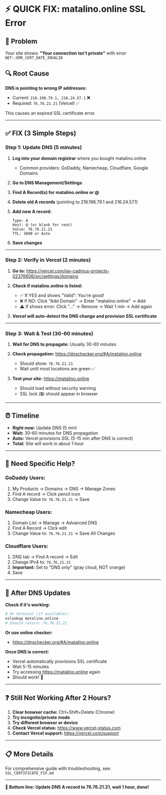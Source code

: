 # ⚡ QUICK FIX: matalino.online SSL Error

## 🚨 Problem
Your site shows: **"Your connection isn't private"** with error `NET::ERR_CERT_DATE_INVALID`

## 🔍 Root Cause
**DNS is pointing to wrong IP addresses:**
- Current: `216.198.79.1, 216.24.57.1` ❌
- Required: `76.76.21.21` (Vercel) ✅

This causes an expired SSL certificate error.

---

## ✅ FIX (3 Simple Steps)

### **Step 1: Update DNS (5 minutes)**

1. **Log into your domain registrar** where you bought matalino.online
   - Common providers: GoDaddy, Namecheap, Cloudflare, Google Domains

2. **Go to DNS Management/Settings**

3. **Find A Record(s) for matalino.online or @**

4. **Delete old A records** (pointing to 216.198.79.1 and 216.24.57.1)

5. **Add new A record:**
   ```
   Type: A
   Host: @ (or blank for root)
   Value: 76.76.21.21
   TTL: 3600 or Auto
   ```

6. **Save changes**

---

### **Step 2: Verify in Vercel (2 minutes)**

1. **Go to:** https://vercel.com/jay-cadmus-projects-02376606/src/settings/domains

2. **Check if matalino.online is listed:**
   - ✅ If YES and shows "Valid": You're good!
   - ❌ If NO: Click "Add Domain" → Enter "matalino.online" → Add
   - ⚠️ If shows error: Click "..." → Remove → Wait 1 min → Add again

3. **Vercel will auto-detect the DNS change and provision SSL certificate**

---

### **Step 3: Wait & Test (30-60 minutes)**

1. **Wait for DNS to propagate:** Usually 30-60 minutes

2. **Check propagation:** https://dnschecker.org/#A/matalino.online
   - Should show: `76.76.21.21`
   - Wait until most locations are green ✅

3. **Test your site:** https://matalino.online
   - Should load without security warning
   - SSL lock (🔒) should appear in browser

---

## ⏰ Timeline

- **Right now:** Update DNS (5 min)
- **Wait:** 30-60 minutes for DNS propagation
- **Auto:** Vercel provisions SSL (5-15 min after DNS is correct)
- **Total:** Site will work in about 1 hour

---

## 🔧 Need Specific Help?

### **GoDaddy Users:**
1. My Products → Domains → DNS → Manage Zones
2. Find A record → Click pencil icon
3. Change Value to: `76.76.21.21` → Save

### **Namecheap Users:**
1. Domain List → Manage → Advanced DNS
2. Find A Record → Click edit
3. Change Value to: `76.76.21.21` → Save All Changes

### **Cloudflare Users:**
1. DNS tab → Find A record → Edit
2. Change IPv4 to: `76.76.21.21`
3. **Important:** Set to "DNS only" (gray cloud, NOT orange)
4. Save

---

## 🧪 After DNS Updates

**Check if it's working:**

```bash
# On terminal (if available):
nslookup matalino.online
# Should return: 76.76.21.21
```

**Or use online checker:**
- https://dnschecker.org/#A/matalino.online

**Once DNS is correct:**
- Vercel automatically provisions SSL certificate
- Wait 5-15 minutes
- Try accessing https://matalino.online again
- Should work! 🎉

---

## ❓ Still Not Working After 2 Hours?

1. **Clear browser cache:** Ctrl+Shift+Delete (Chrome)
2. **Try incognito/private mode**
3. **Try different browser or device**
4. **Check Vercel status:** https://www.vercel-status.com
5. **Contact Vercel support:** https://vercel.com/support

---

## 📋 More Details

For comprehensive guide with troubleshooting, see: `SSL_CERTIFICATE_FIX.md`

---

**🎯 Bottom line: Update DNS A record to 76.76.21.21, wait 1 hour, done!**
